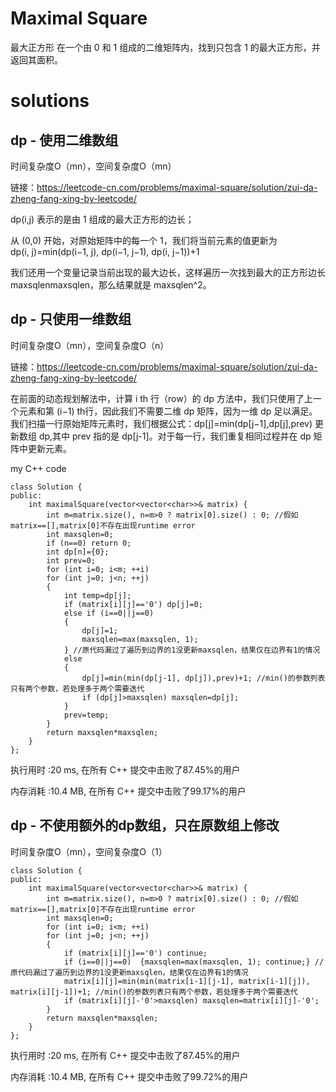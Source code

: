 # Maximal Square
最大正方形
在一个由 0 和 1 组成的二维矩阵内，找到只包含 1 的最大正方形，并返回其面积。

# solutions
## dp - 使用二维数组
时间复杂度O（mn），空间复杂度O（mn）

链接：https://leetcode-cn.com/problems/maximal-square/solution/zui-da-zheng-fang-xing-by-leetcode/

dp(i,j) 表示的是由 1 组成的最大正方形的边长；

从 (0,0) 开始，对原始矩阵中的每一个 1，我们将当前元素的值更新为
dp(i, j)=min(dp(i−1, j), dp(i−1, j−1), dp(i, j−1))+1

我们还用一个变量记录当前出现的最大边长，这样遍历一次找到最大的正方形边长 maxsqlenmaxsqlen，那么结果就是 maxsqlen^2。

## dp - 只使用一维数组
时间复杂度O（mn），空间复杂度O（n）

链接：https://leetcode-cn.com/problems/maximal-square/solution/zui-da-zheng-fang-xing-by-leetcode/

在前面的动态规划解法中，计算 i th  行（row）的 dp 方法中，我们只使用了上一个元素和第 (i−1) th行，因此我们不需要二维 dp 矩阵，因为一维 dp 足以满足。
我们扫描一行原始矩阵元素时，我们根据公式：dp[j]=min(dp[j−1],dp[j],prev) 更新数组 dp,其中 prev 指的是 dp[j-1]。对于每一行，我们重复相同过程并在 dp 矩阵中更新元素。

my C++ code
```
class Solution {
public:
    int maximalSquare(vector<vector<char>>& matrix) {
        int m=matrix.size(), n=m>0 ? matrix[0].size() : 0; //假如matrix==[],matrix[0]不存在出现runtime error
        int maxsqlen=0;
        if (n==0) return 0;
        int dp[n]={0};
        int prev=0;
        for (int i=0; i<m; ++i)
        for (int j=0; j<n; ++j)
        {
            int temp=dp[j];
            if (matrix[i][j]=='0') dp[j]=0; 
            else if (i==0||j==0)  
            {
                dp[j]=1; 
                maxsqlen=max(maxsqlen, 1); 
            } //原代码漏过了遍历到边界的1没更新maxsqlen，结果仅在边界有1的情况
            else
            {
                dp[j]=min(min(dp[j-1], dp[j]),prev)+1; //min()的参数列表只有两个参数，若处理多于两个需要迭代
                if (dp[j]>maxsqlen) maxsqlen=dp[j];
            }
            prev=temp;
        }
        return maxsqlen*maxsqlen;
    }
};
```
执行用时 :20 ms, 在所有 C++ 提交中击败了87.45%的用户

内存消耗 :10.4 MB, 在所有 C++ 提交中击败了99.17%的用户

## dp - 不使用额外的dp数组，只在原数组上修改
时间复杂度O（mn），空间复杂度O（1）
```
class Solution {
public:
    int maximalSquare(vector<vector<char>>& matrix) {
        int m=matrix.size(), n=m>0 ? matrix[0].size() : 0; //假如matrix==[],matrix[0]不存在出现runtime error
        int maxsqlen=0;
        for (int i=0; i<m; ++i)
        for (int j=0; j<n; ++j)
        {
            if (matrix[i][j]=='0') continue;
            if (i==0||j==0)  {maxsqlen=max(maxsqlen, 1); continue;} //原代码漏过了遍历到边界的1没更新maxsqlen，结果仅在边界有1的情况
            matrix[i][j]=min(min(matrix[i-1][j-1], matrix[i-1][j]), matrix[i][j-1])+1; //min()的参数列表只有两个参数，若处理多于两个需要迭代
            if (matrix[i][j]-'0'>maxsqlen) maxsqlen=matrix[i][j]-'0';
        }
        return maxsqlen*maxsqlen;
    }
};
```
执行用时 :20 ms, 在所有 C++ 提交中击败了87.45%的用户

内存消耗 :10.4 MB, 在所有 C++ 提交中击败了99.72%的用户

